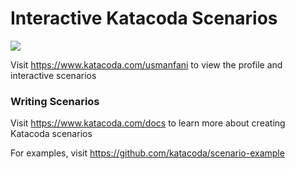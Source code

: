 # Interactive Katacoda Scenarios

[![](http://shields.katacoda.com/katacoda/usmanfani/count.svg)](https://www.katacoda.com/usmanfani "Get your profile on Katacoda.com")

Visit https://www.katacoda.com/usmanfani to view the profile and interactive scenarios

### Writing Scenarios
Visit https://www.katacoda.com/docs to learn more about creating Katacoda scenarios

For examples, visit https://github.com/katacoda/scenario-example
